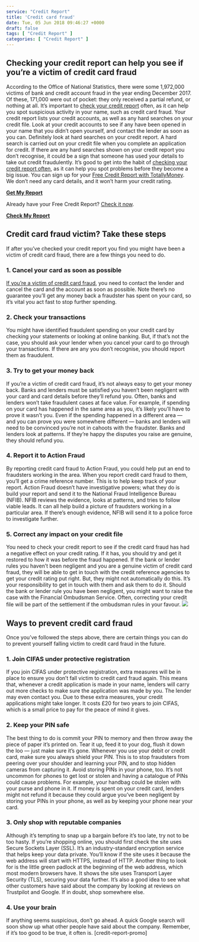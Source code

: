 ```yaml
---
service: "Credit Report"
title: 'Credit card fraud'
date: Tue, 05 Jun 2018 09:46:27 +0000
draft: false
tags: [ "Credit Report" ]
categories: [ "Credit Report" ]
---
```


Checking your credit report can help you see if you’re a victim of credit card fraud
------------------------------------------------------------------------------------

According to the Office of National Statistics, there were some 1,972,000 victims of bank and credit account fraud in the year ending December 2017. Of these, 171,000 were out of pocket: they only received a partial refund, or nothing at all. It’s important to [check your credit report](https://www.totallymoney.com/free-credit-report/) often, as it can help you spot suspicious activity in your name, such as credit card fraud. Your credit report lists your credit accounts, as well as any hard searches on your credit file. Look at your credit accounts to see if any have been opened in your name that you didn’t open yourself, and contact the lender as soon as you can. Definitely look at hard searches on your credit report. A hard search is carried out on your credit file when you complete an application for credit. If there are any hard searches shown on your credit report you don’t recognise, it could be a sign that someone has used your details to take out credit fraudulently. It’s good to get into the habit of [checking your credit report often](https://www.totallymoney.com/free-credit-report/how-get-credit-report/), as it can help you spot problems before they become a big issue. You can sign up for your [Free Credit Report with TotallyMoney](https://www.totallymoney.com/free-credit-report/). We don’t need any card details, and it won’t harm your credit rating.

**[Get My Report](https://www.totallymoney.com/free-credit-report/)**

Already have your Free Credit Report? [Check it now](https://www.totallymoney.com/myaccount/login).

**[Check My Report](https://www.totallymoney.com/myaccount/login)**

Credit card fraud victim? Take these steps
------------------------------------------

If after you’ve checked your credit report you find you might have been a victim of credit card fraud, there are a few things you need to do.

### **1\. Cancel your card as soon as possible**

[If you’re a victim of credit card fraud](https://www.totallymoney.com/credit-cards/lost-stolen-credit-card/), you need to contact the lender and cancel the card and the account as soon as possible. Note there’s no guarantee you’ll get any money back a fraudster has spent on your card, so it’s vital you act fast to stop further spending.

### **2\. Check your transactions**

You might have identified fraudulent spending on your credit card by checking your statements or looking at online banking. But, if that’s not the case, you should ask your lender when you cancel your card to go through your transactions. If there are any you don’t recognise, you should report them as fraudulent.

### **3\. Try to get your money back**

If you’re a victim of credit card fraud, it’s not always easy to get your money back. Banks and lenders must be satisfied you haven’t been negligent with your card and card details before they’ll refund you. Often, banks and lenders won’t take fraudulent cases at face value. For example, if spending on your card has happened in the same area as you, it’s likely you’ll have to prove it wasn’t you. Even if the spending happened in a different area — and you can prove you were somewhere different — banks and lenders will need to be convinced you’re not in cahoots with the fraudster. Banks and lenders look at patterns. If they’re happy the disputes you raise are genuine, they should refund you.

### **4\. Report it to Action Fraud**

By reporting credit card fraud to Action Fraud, you could help put an end to fraudsters working in the area. When you report credit card fraud to them, you’ll get a crime reference number. This is to help keep track of your report. Action Fraud doesn’t have investigative powers; what they do is build your report and send it to the National Fraud Intelligence Bureau (NFIB). NFIB reviews the evidence, looks at patterns, and tries to follow viable leads. It can all help build a picture of fraudsters working in a particular area. If there’s enough evidence, NFIB will send it to a police force to investigate further.

### **5\. Correct any impact on your credit file**

You need to check your credit report to see if the credit card fraud has had a negative effect on your credit rating. If it has, you should try and get it restored to how it was before the fraud happened. If the bank or lender rules you haven’t been negligent and you are a genuine victim of credit card fraud, they will be able to get in touch with the credit reference agencies to get your credit rating put right. But, they might not automatically do this. It’s your responsibility to get in touch with them and ask them to do it. Should the bank or lender rule you have been negligent, you might want to raise the case with the Financial Ombudsman Service. Often, correcting your credit file will be part of the settlement if the ombudsman rules in your favour. ![](https://content.totallymoney.com/wp-content/uploads/2018/06/Cards-Padlock.jpg)

Ways to prevent credit card fraud
---------------------------------

Once you’ve followed the steps above, there are certain things you can do to prevent yourself falling victim to credit card fraud in the future.

### **1\. Join CIFAS under protective registration**

If you join CIFAS under protective registration, extra measures will be in place to ensure you don’t fall victim to credit card fraud again. This means that, whenever a credit application is made in your name, lenders will carry out more checks to make sure the application was made by you. The lender may even contact you. Due to these extra measures, your credit applications might take longer. It costs £20 for two years to join CIFAS, which is a small price to pay for the peace of mind it gives.

### **2\. Keep your PIN safe**

The best thing to do is commit your PIN to memory and then throw away the piece of paper it’s printed on. Tear it up, feed it to your dog, flush it down the loo — just make sure it’s gone. Whenever you use your debit or credit card, make sure you always shield your PIN. This is to stop fraudsters from peering over your shoulder and learning your PIN, and to stop hidden cameras from capturing it. Avoid storing PINs in your phone, too. It’s not uncommon for phones to get lost or stolen and having a catalogue of PINs could cause problems. For example, your handbag could be stolen with your purse and phone in it. If money is spent on your credit card, lenders might not refund it because they could argue you’ve been negligent by storing your PINs in your phone, as well as by keeping your phone near your card.

### **3\. Only shop with reputable companies**

Although it’s tempting to snap up a bargain before it’s too late, try not to be too hasty. If you’re shopping online, you should first check the site uses Secure Sockets Layer (SSL). It’s an industry-standard encryption service that helps keep your data private. You’ll know if the site uses it because the web address will start with HTTPS, instead of HTTP. Another thing to look for is the little green padlock at the beginning of the web address, which most modern browsers have. It shows the site uses Transport Layer Security (TLS), securing your data further. It’s also a good idea to see what other customers have said about the company by looking at reviews on Trustpilot and Google. If in doubt, shop somewhere else.

### **4\. Use your brain**

If anything seems suspicious, don’t go ahead. A quick Google search will soon show up what other people have said about the company. Remember, if it’s too good to be true, it often is. \[credit-report-promo\]